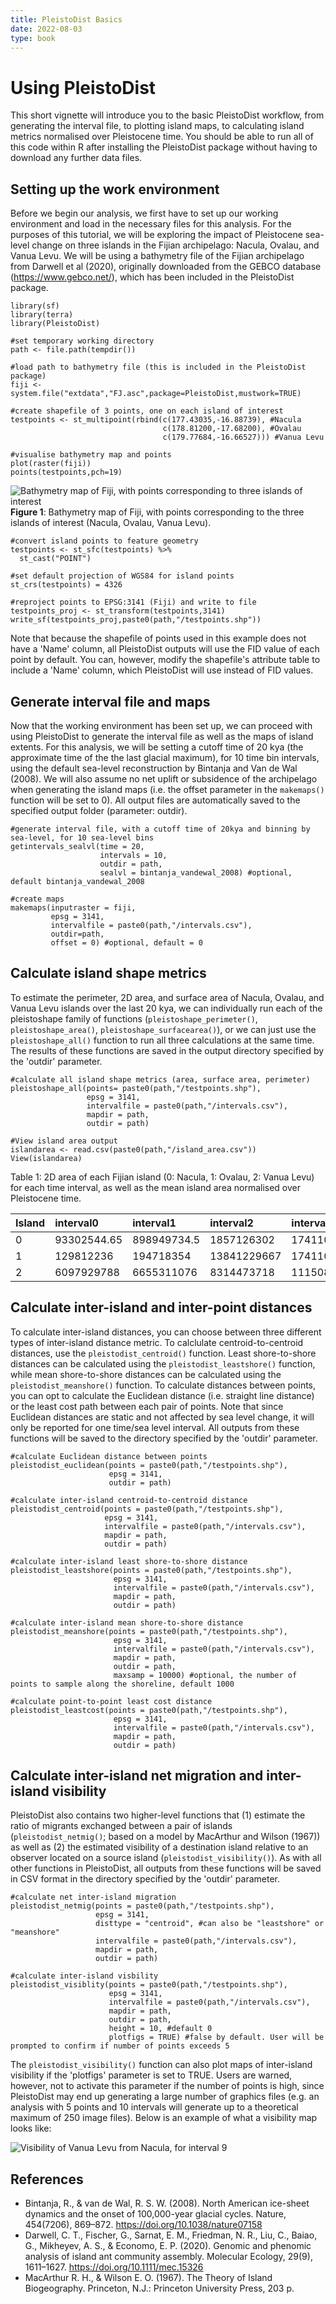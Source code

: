 ```yaml
---
title: PleistoDist Basics
date: 2022-08-03
type: book
---
```


# Using PleistoDist

This short vignette will introduce you to the basic PleistoDist workflow, from generating the interval file, to plotting island maps, to calculating island metrics normalised over Pleistocene time. You should be able to run all of this code within R after installing the PleistoDist package without having to download any further data files. 

## Setting up the work environment

Before we begin our analysis, we first have to set up our working environment and load in the necessary files for this analysis. For the purposes of this tutorial, we will be exploring the impact of Pleistocene sea-level change on three islands in the Fijian archipelago: Nacula, Ovalau, and Vanua Levu. We will be using a bathymetry file of the Fijian archipelago from Darwell et al (2020), originally downloaded from the GEBCO database (https://www.gebco.net/), which has been included in the PleistoDist package. 

```{r}
library(sf)
library(terra)
library(PleistoDist)

#set temporary working directory 
path <- file.path(tempdir())

#load path to bathymetry file (this is included in the PleistoDist package)
fiji <- system.file("extdata","FJ.asc",package=PleistoDist,mustwork=TRUE)

#create shapefile of 3 points, one on each island of interest
testpoints <- st_multipoint(rbind(c(177.43035,-16.88739), #Nacula
                                  c(178.81200,-17.68200), #Ovalau
                                  c(179.77684,-16.66527))) #Vanua Levu

#visualise bathymetry map and points
plot(raster(fiji))
points(testpoints,pch=19)
```

![Bathymetry map of Fiji, with points corresponding to three islands of interest](/pleistodist/Tutorial_fig1.png)
**Figure 1**: Bathymetry map of Fiji, with points corresponding to the three islands of interest (Nacula, Ovalau, Vanua Levu). 

```{r}
#convert island points to feature geometry
testpoints <- st_sfc(testpoints) %>%
  st_cast("POINT")

#set default projection of WGS84 for island points
st_crs(testpoints) = 4326

#reproject points to EPSG:3141 (Fiji) and write to file
testpoints_proj <- st_transform(testpoints,3141)
write_sf(testpoints_proj,paste0(path,"/testpoints.shp"))
```

Note that because the shapefile of points used in this example does not have a 'Name' column, all PleistoDist outputs will use the FID value of each point by default. You can, however, modify the shapefile's attribute table to include a 'Name' column, which PleistoDist will use instead of FID values. 

## Generate interval file and maps

Now that the working environment has been set up, we can proceed with using PleistoDist to generate the interval file as well as the maps of island extents. For this analysis, we will be setting a cutoff time of 20 kya (the approximate time of the the last glacial maximum), for 10 time bin intervals, using the default sea-level reconstruction by Bintanja and Van de Wal (2008). We will also assume no net uplift or subsidence of the archipelago when generating the island maps (i.e. the offset parameter in the `makemaps()` function will be set to 0). All output files are automatically saved to the specified output folder (parameter: outdir). 

```{r}
#generate interval file, with a cutoff time of 20kya and binning by sea-level, for 10 sea-level bins
getintervals_sealvl(time = 20,
                    intervals = 10,
                    outdir = path,
                    sealvl = bintanja_vandewal_2008) #optional, default bintanja_vandewal_2008

#create maps
makemaps(inputraster = fiji,
         epsg = 3141,
         intervalfile = paste0(path,"/intervals.csv"),
         outdir=path,
         offset = 0) #optional, default = 0
```
## Calculate island shape metrics

To estimate the perimeter, 2D area, and surface area of Nacula, Ovalau, and Vanua Levu islands over the last 20 kya, we can individually run each of the pleistoshape family of functions (`pleistoshape_perimeter()`, `pleistoshape_area()`, `pleistoshape_surfacearea()`), or we can just use the `pleistoshape_all()` function to run all three calculations at the same time. The results of these functions are saved in the output directory specified by the 'outdir' parameter. 

```{r}
#calculate all island shape metrics (area, surface area, perimeter)
pleistoshape_all(points= paste0(path,"/testpoints.shp"),
                 epsg = 3141,
                 intervalfile = paste0(path,"/intervals.csv"),
                 mapdir = path,
                 outdir = path)

#View island area output
islandarea <- read.csv(paste0(path,"/island_area.csv"))
View(islandarea)
```

Table 1: 2D area of each Fijian island (0: Nacula, 1: Ovalau, 2: Vanua Levu) for each time interval, as well as the mean island area normalised over Pleistocene time. 

| Island | interval0 | interval1 | interval2 | interval3 | interval4 | interval5 | interval6 | interval7 | interval8 | interval9 | interval10 | mean |
|:---------|:--------|:----------|:----------|:----------|:----------|:----------|:----------|:----------|:----------|:----------|:----------|:-----|
| 0 | 93302544.65 | 898949734.5 | 1857126302 | 17411066158 | 19148927468 | 20392690954 | 21244583753 | 21661605561 | 22066457472 | 22252251235 | 22433988366 | 11287852047 |
| 1 | 129812236 | 194718354 | 13841229667 | 17411066158 | 19148927468 | 20392690954 | 21244583753 | 21661605561 | 22066457472 | 22252251235 | 22433988366 | 12270324007 |
| 2 | 6097929788 | 6655311076 | 8314473718 | 11150871075 | 13700870187 | 15089049786 | 16262227869 | 16817986504 | 17278008616 | 17978994690 | 18310827219 | 11770663955 |

## Calculate inter-island and inter-point distances

To calculate inter-island distances, you can choose between three different types of inter-island distance metric. To calclulate centroid-to-centroid distances, use the `pleistodist_centroid()` function. Least shore-to-shore distances can be calculated using the `pleistodist_leastshore()` function, while mean shore-to-shore distances can be calculated using the `pleistodist_meanshore()` function. To calculate distances between points, you can opt to calculate the Euclidean distance (i.e. straight line distance) or the least cost path between each pair of points. Note that since Euclidean distances are static and not affected by sea level change, it will only be reported for one time/sea level interval. All outputs from these functions will be saved to the directory specified by the 'outdir' parameter. 

```{r}
#calculate Euclidean distance between points
pleistodist_euclidean(points = paste0(path,"/testpoints.shp"),
                      epsg = 3141,
                      outdir = path)

#calculate inter-island centroid-to-centroid distance
pleistodist_centroid(points = paste0(path,"/testpoints.shp"),
                     epsg = 3141,
                     intervalfile = paste0(path,"/intervals.csv"),
                     mapdir = path,
                     outdir = path)

#calculate inter-island least shore-to-shore distance
pleistodist_leastshore(points = paste0(path,"/testpoints.shp"),
                       epsg = 3141,
                       intervalfile = paste0(path,"/intervals.csv"),
                       mapdir = path,
                       outdir = path)

#calculate inter-island mean shore-to-shore distance
pleistodist_meanshore(points = paste0(path,"/testpoints.shp"),
                       epsg = 3141,
                       intervalfile = paste0(path,"/intervals.csv"),
                       mapdir = path,
                       outdir = path,
                       maxsamp = 10000) #optional, the number of points to sample along the shoreline, default 1000

#calculate point-to-point least cost distance
pleistodist_leastcost(points = paste0(path,"/testpoints.shp"),
                       epsg = 3141,
                       intervalfile = paste0(path,"/intervals.csv"),
                       mapdir = path,
                       outdir = path)
```

## Calculate inter-island net migration and inter-island visibility

PleistoDist also contains two higher-level functions that (1) estimate the ratio of migrants exchanged between a pair of islands (`pleistodist_netmig()`; based on a model by MacArthur and Wilson (1967)) as well as (2) the estimated visibility of a destination island relative to an observer located on a source island (`pleistodist_visibility()`). As with all other functions in PleistoDist, all outputs from these functions will be saved in CSV format in the directory specified by the 'outdir' parameter. 

```{r}
#calculate net inter-island migration
pleistodist_netmig(points = paste0(path,"/testpoints.shp"),
                   epsg = 3141,
                   disttype = "centroid", #can also be "leastshore" or "meanshore"
                   intervalfile = paste0(path,"/intervals.csv"),
                   mapdir = path,
                   outdir = path)

#calculate inter-island visbility
pleistodist_visiblity(points = paste0(path,"/testpoints.shp"),
                      epsg = 3141,
                      intervalfile = paste0(path,"/intervals.csv"),
                      mapdir = path,
                      outdir = path,
                      height = 10, #default 0
                      plotfigs = TRUE) #false by default. User will be prompted to confirm if number of points exceeds 5
```
The `pleistodist_visibility()` function can also plot maps of inter-island visibility if the 'plotfigs' parameter is set to TRUE. Users are warned, however, not to activate this parameter if the number of points is high, since PleistoDist may end up generating a large number of graphics files (e.g. an analysis with 5 points and 10 intervals will generate up to a theoretical maximum of 250 image files). Below is an example of what a visibility map looks like:

![Visibility of Vanua Levu from Nacula, for interval 9](/pleistodist/visibilitymap_0_2_interval9.png)

## References

* Bintanja, R., & van de Wal, R. S. W. (2008). North American ice-sheet dynamics and the onset of 100,000-year glacial cycles. Nature, 454(7206), 869–872. https://doi.org/10.1038/nature07158
* Darwell, C. T., Fischer, G., Sarnat, E. M., Friedman, N. R., Liu, C., Baiao, G., Mikheyev, A. S., & Economo, E. P. (2020). Genomic and phenomic analysis of island ant community assembly. Molecular Ecology, 29(9), 1611–1627. https://doi.org/10.1111/mec.15326
* MacArthur R. H., & Wilson E. O. (1967). The Theory of Island Biogeography. Princeton, N.J.: Princeton University Press, 203 p.